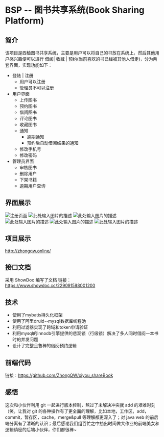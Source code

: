 # BSP -- 图书共享系统(Book Sharing Platform)

## 简介
该项目是西柚图书共享系统，主要是用户可以将自己的书放在系统上，然后其他用户感兴趣便可以进行 借阅| 收藏 | 预约(当前喜欢的书已经被其他人借走)，分为两套界面，实现功能如下：

- 登陆 | 注册
  - 用户可以注册
  - 管理员不可以注册
- 用户界面
  - 上传图书
  - 预约图书
  - 借阅图书
  - 评论图书
  - 收藏图书
  - 通知
    - 逾期通知
    - 预约后自动借阅结果的通知
  - 修改手机号
  - 修改密码
- 管理员界面
  - 审核图书
  - 删除用户
  - 下架书籍
  - 逾期用户查询

## 界面展示
![注册页面][1]
![此处输入图片的描述][2]
![此处输入图片的描述][3]
![此处输入图片的描述][4]
![此处输入图片的描述][5]
![此处输入图片的描述][6]

## 项目展示
http://zhongqw.online/

## 接口文档
采用 ShowDoc 编写了文档
链接：https://www.showdoc.cc/229091588001200

## 技术
- 使用了mybatis持久化框架
- 使用了阿里druid--mysql数据库线程池
- 利用过滤器实现了跨域和token申请验证
- 利用mysql的Innodb引擎提供的悲观锁（行级锁）解决了多人同时借阅一本书时的并发问题
- 设计了完整且鲁棒的借阅预约逻辑

## 前端代码
链接：https://github.com/ZhongQW/xiyou_shareBook

## 感悟
这次和小伙伴利用 git 一起进行版本控制，熬过了未解决冲突就 add 的艰难时刻（笑，让我对 git 的各种操作有了更全面的理解，比如本地，工作区，add，commit，暂存区，cache，merge&pull 等理解都更深入了；对 java web 的前后端分离有了清晰的认识；最后感谢我们组百忙之中抽出时间做大作业的前端美女和逻辑缜密的后端小伙伴，你们都很棒~


  [1]:https://img2018.cnblogs.com/blog/1199740/201812/1199740-20181219220532240-829856476.png
  [2]:https://s2.ax1x.com/2019/06/14/V4rFVx.png
  [3]:https://s2.ax1x.com/2019/06/14/V4yA3D.png
  [4]:https://s2.ax1x.com/2019/06/14/V4y1C8.png
  [5]:https://s2.ax1x.com/2019/06/14/V4ytDs.png
  [6]:https://s2.ax1x.com/2019/06/14/V4yRV1.png


